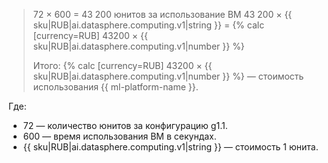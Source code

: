 > 72 × 600 = 43 200 юнитов за использование ВМ
> 43&nbsp;200&nbsp;×&nbsp;{{ sku|RUB|ai.datasphere.computing.v1|string }} = {% calc [currency=RUB] 43200 × {{ sku|RUB|ai.datasphere.computing.v1|number }} %}
>
> Итого: {% calc [currency=RUB] 43200 × {{ sku|RUB|ai.datasphere.computing.v1|number }} %} — стоимость использования {{ ml-platform-name }}.

Где:

* 72 — количество юнитов за конфигурацию g1.1.
* 600 — время использования ВМ в секундах.
* {{ sku|RUB|ai.datasphere.computing.v1|string }} — стоимость 1 юнита.